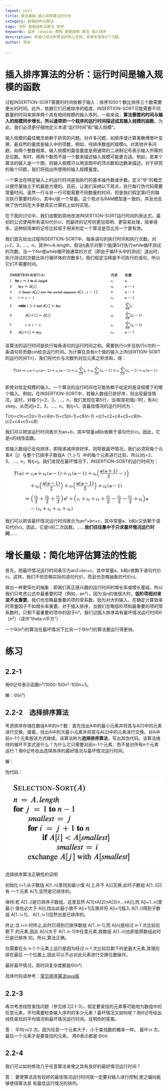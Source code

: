 ```yaml
---
layout: post
title: 算法基础-插入排序算法的分析
category: 数据结构与算法
tags: 进阶 数据结构与算法 排序
keywords: 蓝桥 lanqiao 教程 数据结构 算法 插入排序
description: 本章介绍分析算法的核心手段。本章末尾有4个习题。
author: 郑未

---
```


# 插入排序算法的分析：运行时间是输入规模的函数

过程INSERTION-SORT需要的时间依赖于输入：排序1000个数比排序三个数需要更长的时间。此外，依据它们已被排序的程度，INSERTION-SORT可能需要不同数量的时间来排序两个具有相同规模的输入序列。一般来说，**算法需要的时间与输入的规模同步增长，所以通常把一个程序的运行时间描述成其输入规模的函数**。为此，我们必须更仔细地定义术语“运行时间”和“输入规模”。

输入规模的最佳概念依赖于研究的问题。对许多问题，如排序或计算离散傅里叶变换，最自然的量度是输入中的项数，例如，待排序数组的规模n。对其他许多问题，如两个整数相乘，输入规模的最佳量度是用通常的二进制记号表示输入所需的总位数。有时，用两个数而不是一个数来描述输入规模可能更合适。例如，若某个算法的输入是一个图，则输入规模可以用该图中的顶点数和边数来描述。对于研究的每个问题，我们将指出所使用的输入规模量度。

一个算法在特定输入上的运行时间是指执行的基本操作数或步数。定义“步”的概念以便尽量独立于机器是方便的。目前，让我们采纳以下观点，执行每行伪代码需要常量时间。虽然一行与另一行可能需要不同数量的时间，但是我们假定第i行的每次执行需要时间ci，其中ci是一个常量。这个观点与RAM模型是一致的，并且也反映了伪代码在大多数真实计算机上如何实现。

在下面的讨论中，我们由繁到简地改进INSERTION-SORT运行时间的表达式，最初的公式使用所有语句代价ci，而最终的记号则更加简明、更容易处理，简单得多。这种较简单的记号比较易于用来判定一个算法是否比另一个更有效。

我们首先给出过程INSERTION-SORT中，每条语句的执行时间和执行次数。对j=2，3，…，n，其中n=A.length，假设tj表示对那个值j第5行执行while循环测试的次数。当一个for或while循环按通常的方式（即由于循环头中的测试）退出时，执行测试的次数比执行循环体的次数多1。我们假定注释是不可执行的语句，所以它们不需要时间。

![Alt text](/public/img/algorithm/algorithm-analyze-1.png)

该算法的运行时间是执行每条语句的运行时间之和。需要执行ci步且执行n次的一条语句将贡献cin给总运行时间。为计算在具有n个值的输入上INSERTION-SORT的运行时间Tn］，我们将代价与次数列对应元素之积求和，得：

![Alt text](/public/img/algorithm/algorithm-analyze-2.png)

即使对给定规模的输入，一个算法的运行时间也可能依赖于给定的是该规模下的哪个输入。例如，在INSERTION-SORT中，若输入数组已排好序，则出现最佳情况。这时，对每个j=2，3，…，n，我们发现在第5行，当i取其初值j-1时，有Ai］≤key。从而对j=2，3，…，n，有tj=1，该最佳情况的运行时间为：

T(n)=c1n+c2(n-1)+c4(n-1)+c5(n-1)+c8(n-1)
=(c1+c2+c4+c5+c8)n-(c2+c4+c5+c8)

我们可以把该运行时间表示为an+b，其中常量a和b依赖于语句代价ci。因此，它是n的线性函数。

若输入数组已反向排序，即按递减序排好序，则导致最坏情况。我们必须将每个元素A［j］与整个已排序子数组A［1..j-1］中的每个元素进行比较，所以对j=2，3，…，n，有tj=j。我们发现在最坏情况下，INSERTION-SORT的运行时间为：

![Alt text](/public/img/algorithm/algorithm-analyze-3.png)

我们可以把该最坏情况运行时间表示为an²+bn+c，其中常量a、b和c又依赖于语句代价ci。因此，它是n的二次函数。……**我们往往集中于只求最坏情况运行时间**……

# 增长量级：简化地评估算法的性能

首先，把最坏情况运行时间表示为an2+bn+c，其中常量a、b和c依赖于语句代价ci。这样，我们不但忽略实际的语句代价，而且也忽略抽象的代价ci。

做出一种更简化的抽象：即我们真正感兴趣的运行时间的增长率或增长量级。所以我们只考虑公式中最重要的项（例如，an²），因为当n的值很大时，**低阶项相对来说不太重要**。我们也忽略最重要的项的常系数，因为对大的输入，在确定计算效率时常量因子不如增长率重要。对于插入排序，当我们忽略低阶项和最重要的项的常系数时，只剩下最重要的项中的因子n²。我们记插入排序具有最坏情况运行时间Θ（n²）（读作“theta n平方”）

一个Θ(n²)的算法在最坏情况下比另一个Θ(n³)的算法要运行得更快。

# 练习

## 2.2-1　

用Θ记号表示函数n³/1000-100n²-100n+3。

解：Θ(n³)

## 2.2-2　**选择排序算法**

考虑排序存储在数组A中的n个数：首先找出A中的最小元素并将其与A[1]中的元素进行交换。接着，找出A中的次最小元素并将其与A[2]中的元素进行交换。对A中前n-1个元素按该方式继续。该算法称为**选择排序算法**，写出其伪代码。该算法维持的循环不变式是什么？为什么它只需要对前n-1个元素，而不是对所有n个元素运行？用Θ记号给出选择排序的最好情况与最坏情况运行时间。

解：

伪代码：

![Alt text](/public/img/algorithm/algorithm-analyze-4.png)


选择排序算法正确性的证明

初始化:i=1,从子数组 A[1..n]里找到最小值 A[ j],并不 A[i]互换,此时子数组 A[1..i]只有 一个元素 A[1],显然是已排序的。

保持:若 A[1..i]是已排序子数组。这里显然 A[1]≤A[2]≤A[3]≤...≤A[i],而 A[i+1..n]里最小 值也必大于 A[i],找出此最小值不 A[i+1]互换并将 A[i+1]插入 A[1..i]得到子数组 A[1..i+1]。 A[1..i+1]显然也是已排序的。

终止:当 i=n 时终止,此时已得到已排序数组 A[1..n-1],而 A[n]是经过 n-1 次比较后剩下 的元素,因此 A[n]大于 A[1..n-1]中任意元素,故数组 A[1..n]也即是原数组此时已是已排序 的。所以,算法正确。

仅需要在头 n-1 个元素上运行是因为经过 n-1 次比较后剩下的是最大元素,其理应排在最后 一个位置上,因此可以不必对此元素进行交换位置操作。

最好最坏情况，其时间复杂度都是Θ(n²)

具体代码请参考：[常见排序算法java版](/ref/sort-java-impl)

## 2.2-3　

再次考虑线性查找问题（参见练习2.1-3）。假定要查找的元素等可能地为数组中的任意元素，平均需要检查输入序列的多少元素？最坏情况又如何呢？用Θ记号给出线性查找的平均情况和最坏情况运行时间。证明你的答案。

答：
平均:n/2 次。因为任意一个元素大于、小于查找数的概率一样。 
最坏:n 次。最后一个元素才是要查找的元素。 
用Θ表示都是:Θ(n)

## 2.2-4　

我们可以如何修改几乎任意算法来使之具有良好的最好情况运行时间？

答：
要使算法具有较好的最佳情况运行时间就一定要对输入进行控制,使之偏向能够使得算法具 有最佳运行情况的排列。

